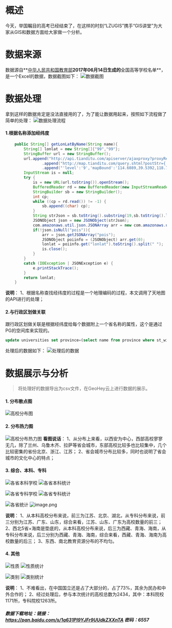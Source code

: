 # 概述
今天，举国瞩目的高考已经结束了，在这样的时刻“LZUGIS”携手“GIS讲堂”为大家从GIS和数据方面给大家做一个分析。

# 数据来源
数据源自**[中华人民共和国教育部](http://www.moe.gov.cn/srcsite/A03/moe_634/201706/t20170614_306900.html)**2017年06月14日生成的**全国高等学校名单**，是一个Excel的数据，数据截图如下：
![数据截图](https://upload-images.jianshu.io/upload_images/6826673-6d0e1496d2a18eb6.png?imageMogr2/auto-orient/strip%7CimageView2/2/w/1240)

# 数据处理
拿到这样的数据肯定是没法直接用的了，为了能让数据用起来，按照如下流程做了简单的处理：
![数据处理流程](https://upload-images.jianshu.io/upload_images/6826673-a11d63b4c134094a.png?imageMogr2/auto-orient/strip%7CimageView2/2/w/1240)

#### 1.根据名称添加经纬度
```java
    public String[] getLonLatByName(String name){
        String[] lonlat = new String[]{"99","99"};
        StringBuffer url = new StringBuffer();
        url.append("http://api.tianditu.com/apiserver/ajaxproxy?proxyReqUrl=")
                .append("http://map.tianditu.com/query.shtml?postStr={'keyWord':'"+name+"',")
                .append("'level':'9','mapBound':'114.6089,39.5392,118.7040,40.9562','queryType':'7','start':'0','count':'1'}&type=query");
        InputStream is = null;
        try {
            is = new URL(url.toString()).openStream();
            BufferedReader rd = new BufferedReader(new InputStreamReader(is, Charset.forName("UTF-8")));
            StringBuilder sb = new StringBuilder();
            int cp;
            while ((cp = rd.read()) != -1) {
                sb.append((char) cp);
            }
            String strJson = sb.toString().substring(19,sb.toString().length()-1);
            JSONObject json = new JSONObject(strJson);
            com.amazonaws.util.json.JSONArray arr = new com.amazonaws.util.json.JSONArray();
            if(!json.isNull("pois")){
                arr = json.getJSONArray("pois");
                JSONObject poiinfo = (JSONObject) arr.get(0);
                lonlat = poiinfo.get("lonlat").toString().split(" ");
                is.close();
            }
        }
        catch (IOException | JSONException e) {
            e.printStackTrace();
        }
        return lonlat;
    }
```
**说明**：
1、根据名称查找经纬度的过程是一个地理编码的过程，本文调用了天地图的API进行的处理；

#### 2.与行政区划做关联
跟行政区划做关联是根据经纬度给每个数据附上一个省名称的属性，这个是通过PG的空间库来实现的。
```sql
update universities set province=(select name from province where st_width(universities.geom, province.geom))
```
处理后的数据如下：
![处理后的数据](https://upload-images.jianshu.io/upload_images/6826673-dd87411eee1085cb.png?imageMogr2/auto-orient/strip%7CimageView2/2/w/1240)
# 数据展示与分析
>将处理好的数据导出为csv文件，在GeoHey云上进行数据的展示。
#### 1. 分布散点图
![高校分布图](https://upload-images.jianshu.io/upload_images/6826673-462f251c0f142ac5.png?imageMogr2/auto-orient/strip%7CimageView2/2/w/1240)
#### 2. 分布热力图
![高校分布热力图](https://upload-images.jianshu.io/upload_images/6826673-39b608df9577a7cd.png?imageMogr2/auto-orient/strip%7CimageView2/2/w/1240)
**看图说话**：
1、从分布上来看，以西安为中心，西部高校寥寥无几，除了兰州、乌鲁木齐、拉萨等省会城市，东部高校比较多也比较集中，几个比较密集的省份北京、浙江、江苏；
2、省会城市分布比较多，同时也说明了省会城市的文化中心的特点；

#### 3. 综合、本科、专科
![各省本科学校](https://upload-images.jianshu.io/upload_images/6826673-4cd7a53e7efbc3e0.png?imageMogr2/auto-orient/strip%7CimageView2/2/w/1240)
![各省本科统计](https://upload-images.jianshu.io/upload_images/6826673-62b9ae321b6b8925.png?imageMogr2/auto-orient/strip%7CimageView2/2/w/1240)

![各省专科学校](https://upload-images.jianshu.io/upload_images/6826673-0efdf5143e0252ab.png?imageMogr2/auto-orient/strip%7CimageView2/2/w/1240)
![各省专科统计](https://upload-images.jianshu.io/upload_images/6826673-44f75ceaf8d7a725.png?imageMogr2/auto-orient/strip%7CimageView2/2/w/1240)

![各省统计](https://upload-images.jianshu.io/upload_images/6826673-cfbc03dd546c705b.png?imageMogr2/auto-orient/strip%7CimageView2/2/w/1240)
![image.png](https://upload-images.jianshu.io/upload_images/6826673-515ba23edd22f526.png?imageMogr2/auto-orient/strip%7CimageView2/2/w/1240)

**说明**：
1、从本科高校分布来说，前三为江苏、北京、湖北，从专科分布来说，前三分别为江苏、广东、山东，综合来看，江苏、山东、广东为高校数量的前三；
2、西北5省+海南是垫底的，从本科高校分布来说，后三为西藏、青海、海南，从专科分布来说，后三分别为西藏、青海、海南，综合来看，西藏、青海、海南为高校数量的后三；
3、东西、南北教育资源分布的不均匀。

#### 4. 其他
![性质](https://upload-images.jianshu.io/upload_images/6826673-5c607437b0a71448.png?imageMogr2/auto-orient/strip%7CimageView2/2/w/1240)
![性质统计](https://upload-images.jianshu.io/upload_images/6826673-d91b8177f5c99612.png?imageMogr2/auto-orient/strip%7CimageView2/2/w/1240)

![类别](https://upload-images.jianshu.io/upload_images/6826673-5aac499303dd43b3.png?imageMogr2/auto-orient/strip%7CimageView2/2/w/1240)
![类别统计](https://upload-images.jianshu.io/upload_images/6826673-2a02e26994213424.png?imageMogr2/auto-orient/strip%7CimageView2/2/w/1240)

**说明**：
1、不难看出，在中国国立还是占了大部分的，占了73%，其余为民办和中外合作的；
2、经过处理后，参与本次统计的高校总数为2434，其中：本科院校1171所，专科院校1263所。

##### 数据下载地址：链接：https://pan.baidu.com/s/1q631PI9YJFr9UUdkZXXnTA 密码：6557
